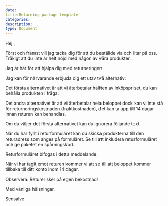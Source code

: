 ```yaml
---
date:
title:Returning package template
categories:
description:
type: Document
---
```

Hej ,

Först och främst vill jag tacka dig för att du beställde via och litar på oss. Tråkigt att du inte är helt nöjd med någon av våra produkter.

Jag är här för att hjälpa dig med returneringen.

Jag kan för närvarande erbjuda dig ett utav två alternativ:

Det första alternativet är att vi återbetalar hälften av inköpspriset, du kan behålla produkten i fråga.

Det andra alternativet är att vi återbetalar hela beloppet dock kan vi inte stå för returneringskostnaden (fraktkostnaden), det kan ta upp till 14 dagar innan returen kan behandlas.

Om du väljer det första alternativet kan du ignorera följande text.

När du har fyllt i returformuläret kan du skicka produkterna till den returadress som anges på formuläret. Se till att inkludera returformuläret och ge paketet en spårningskod.

Returformuläret bifogas i detta meddelande.

När vi har tagit emot returen kommer vi att se till att beloppet kommer tillbaka till ditt konto inom 14 dagar.

Observera: Returer sker på egen bekostnad!

Med vänliga hälsningar,
 

Sensalve
